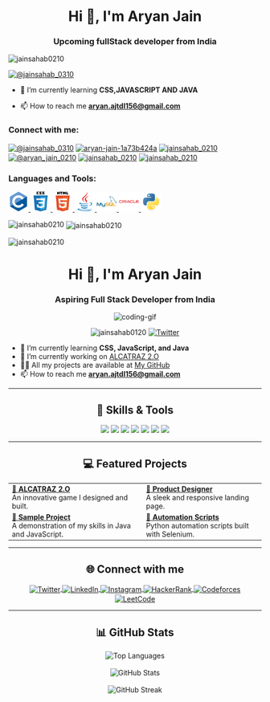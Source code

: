 

<h1 align="center">Hi 👋, I'm Aryan Jain</h1>
<h3 align="center">Upcoming fullStack developer from India</h3>

 <img align = "right" width = "400" src="https://cdn.dribbble.com/users/1162077/screenshots/3848914/programmer.gif" alt="">

<p align="left"> <img src="https://komarev.com/ghpvc/?username=jainsahab0210&label=Profile%20views&color=0e75b6&style=flat" alt="jainsahab0210" /> </p>

<p align="left"> <a href="https://twitter.com/@jainsahab_0310" target="blank"><img src="https://img.shields.io/twitter/follow/@jainsahab_0310?logo=twitter&style=for-the-badge" alt="@jainsahab_0310" /></a> </p>

- 🌱 I’m currently learning **CSS,JAVASCRIPT AND JAVA**

- 📫 How to reach me **aryan.ajtdl156@gmail.com**

<h3 align="left">Connect with me:</h3>
<p align="left">
<a href="https://twitter.com/@jainsahab_0310" target="blank"><img align="center" src="https://raw.githubusercontent.com/rahuldkjain/github-profile-readme-generator/master/src/images/icons/Social/twitter.svg" alt="@jainsahab_0310" height="30" width="40" /></a>
<a href="https://linkedin.com/in/aryan-jain-1a73b424a" target="blank"><img align="center" src="https://raw.githubusercontent.com/rahuldkjain/github-profile-readme-generator/master/src/images/icons/Social/linked-in-alt.svg" alt="aryan-jain-1a73b424a" height="30" width="40" /></a>
<a href="https://instagram.com/jainsahab_0210" target="blank"><img align="center" src="https://raw.githubusercontent.com/rahuldkjain/github-profile-readme-generator/master/src/images/icons/Social/instagram.svg" alt="jainsahab_0210" height="30" width="40" /></a>
<a href="https://www.hackerrank.com/@aryan_jain_0210" target="blank"><img align="center" src="https://raw.githubusercontent.com/rahuldkjain/github-profile-readme-generator/master/src/images/icons/Social/hackerrank.svg" alt="@aryan_jain_0210" height="30" width="40" /></a>
<a href="https://codeforces.com/profile/jainsahab_0210" target="blank"><img align="center" src="https://raw.githubusercontent.com/rahuldkjain/github-profile-readme-generator/master/src/images/icons/Social/codeforces.svg" alt="jainsahab_0210" height="30" width="40" /></a>
<a href="https://www.leetcode.com/jainsahab_0210" target="blank"><img align="center" src="https://raw.githubusercontent.com/rahuldkjain/github-profile-readme-generator/master/src/images/icons/Social/leet-code.svg" alt="jainsahab_0210" height="30" width="40" /></a>
</p>

<h3 align="left">Languages and Tools:</h3>
<p align="left"> <a href="https://www.cprogramming.com/" target="_blank" rel="noreferrer"> <img src="https://raw.githubusercontent.com/devicons/devicon/master/icons/c/c-original.svg" alt="c" width="40" height="40"/> </a> <a href="https://www.w3schools.com/css/" target="_blank" rel="noreferrer"> <img src="https://raw.githubusercontent.com/devicons/devicon/master/icons/css3/css3-original-wordmark.svg" alt="css3" width="40" height="40"/> </a> <a href="https://www.w3.org/html/" target="_blank" rel="noreferrer"> <img src="https://raw.githubusercontent.com/devicons/devicon/master/icons/html5/html5-original-wordmark.svg" alt="html5" width="40" height="40"/> </a> <a href="https://www.java.com" target="_blank" rel="noreferrer"> <img src="https://raw.githubusercontent.com/devicons/devicon/master/icons/java/java-original.svg" alt="java" width="40" height="40"/> </a> <a href="https://www.mysql.com/" target="_blank" rel="noreferrer"> <img src="https://raw.githubusercontent.com/devicons/devicon/master/icons/mysql/mysql-original-wordmark.svg" alt="mysql" width="40" height="40"/> </a> <a href="https://www.oracle.com/" target="_blank" rel="noreferrer"> <img src="https://raw.githubusercontent.com/devicons/devicon/master/icons/oracle/oracle-original.svg" alt="oracle" width="40" height="40"/> </a> <a href="https://www.python.org" target="_blank" rel="noreferrer"> <img src="https://raw.githubusercontent.com/devicons/devicon/master/icons/python/python-original.svg" alt="python" width="40" height="40"/> </a> </p>

<p><img align="left" src="https://github-readme-stats.vercel.app/api/top-langs?username=jainsahab0210&show_icons=true&locale=en&layout=compact" alt="jainsahab0210" /></p>

<p>&nbsp;<img align="center" src="https://github-readme-stats.vercel.app/api?username=jainsahab0210&show_icons=true&locale=en" alt="jainsahab0210" /></p>

<p><img align="center" src="https://github-readme-streak-stats.herokuapp.com/?user=jainsahab0210&" alt="jainsahab0210" /></p>



<h1 align="center">Hi 👋, I'm Aryan Jain</h1>
<h3 align="center">Aspiring Full Stack Developer from India</h3>

<p align="center">
  <img src="https://media.giphy.com/media/qgQUggAC3Pfv687qPC/giphy.gif" width="400" alt="coding-gif" />
</p>

<p align="center">
  <img src="https://komarev.com/ghpvc/?username=jainsahab0120&label=Profile%20views&color=0e75b6&style=flat" alt="jainsahab0120" />
  <a href="https://twitter.com/jainsahab_0310" target="blank">
    <img src="https://img.shields.io/twitter/follow/jainsahab_0310?logo=twitter&style=for-the-badge" alt="Twitter" />
  </a>
</p>

- 🌱 I’m currently learning **CSS, JavaScript, and Java**
- 🔭 I’m currently working on [ALCATRAZ 2.O](https://github.com/jainsahab0120/ALCATRAZ-2.O)
- 👨‍💻 All my projects are available at [My GitHub](https://github.com/jainsahab0120)
- 📫 How to reach me **aryan.ajtdl156@gmail.com**

---

<h2 align="center">🚀 Skills & Tools</h2>

<p align="center">
  <img src="https://img.shields.io/badge/Code-C-informational?style=flat&logo=c&color=2bbc8a" />
  <img src="https://img.shields.io/badge/Code-Java-informational?style=flat&logo=java&color=2bbc8a" />
  <img src="https://img.shields.io/badge/Code-CSS3-informational?style=flat&logo=css3&color=2bbc8a" />
  <img src="https://img.shields.io/badge/Code-JavaScript-informational?style=flat&logo=javascript&color=2bbc8a" />
  <img src="https://img.shields.io/badge/Code-HTML5-informational?style=flat&logo=html5&color=2bbc8a" />
  <img src="https://img.shields.io/badge/Tools-MySQL-informational?style=flat&logo=mysql&color=2bbc8a" />
  <img src="https://img.shields.io/badge/Tools-Python-informational?style=flat&logo=python&color=2bbc8a" />
</p>

---

<h2 align="center">💻 Featured Projects</h2>

<table align="center">
  <tr>
    <td><a href="https://github.com/jainsahab0120/ALCATRAZ-2.O"><b>🔐 ALCATRAZ 2.O</b></a><br>An innovative game I designed and built.</td>
    <td><a href="https://github.com/jainsahab0120/ProductDesigner_LandingPage"><b>🎨 Product Designer</b></a><br>A sleek and responsive landing page.</td>
  </tr>
  <tr>
    <td><a href="https://github.com/jainsahab0120/Sample-Project"><b>📂 Sample Project</b></a><br>A demonstration of my skills in Java and JavaScript.</td>
    <td><a href="https://github.com/jainsahab0120/automation"><b>🤖 Automation Scripts</b></a><br>Python automation scripts built with Selenium.</td>
  </tr>
</table>

---

<h2 align="center">🌐 Connect with me</h2>

<p align="center">
  <a href="https://twitter.com/jainsahab_0310" target="_blank">
    <img align="center" src="https://raw.githubusercontent.com/rahuldkjain/github-profile-readme-generator/master/src/images/icons/Social/twitter.svg" alt="Twitter" height="30" width="40" />
  </a>
  <a href="https://linkedin.com/in/aryan-jain-1a73b424a" target="_blank">
    <img align="center" src="https://raw.githubusercontent.com/rahuldkjain/github-profile-readme-generator/master/src/images/icons/Social/linked-in-alt.svg" alt="LinkedIn" height="30" width="40" />
  </a>
  <a href="https://instagram.com/jainsahab_0210" target="_blank">
    <img align="center" src="https://raw.githubusercontent.com/rahuldkjain/github-profile-readme-generator/master/src/images/icons/Social/instagram.svg" alt="Instagram" height="30" width="40" />
  </a>
  <a href="https://www.hackerrank.com/@aryan_jain_0210" target="_blank">
    <img align="center" src="https://raw.githubusercontent.com/rahuldkjain/github-profile-readme-generator/master/src/images/icons/Social/hackerrank.svg" alt="HackerRank" height="30" width="40" />
  </a>
  <a href="https://codeforces.com/profile/jainsahab_0210" target="_blank">
    <img align="center" src="https://raw.githubusercontent.com/rahuldkjain/github-profile-readme-generator/master/src/images/icons/Social/codeforces.svg" alt="Codeforces" height="30" width="40" />
  </a>
  <a href="https://www.leetcode.com/jainsahab_0210" target="_blank">
    <img align="center" src="https://raw.githubusercontent.com/rahuldkjain/github-profile-readme-generator/master/src/images/icons/Social/leet-code.svg" alt="LeetCode" height="30" width="40" />
  </a>
</p>

---

<h2 align="center">📊 GitHub Stats</h2>

<p align="center">
  <img src="https://github-readme-stats.vercel.app/api/top-langs?username=jainsahab0120&show_icons=true&locale=en&layout=compact" alt="Top Languages" />
  <br><br>
  <img src="https://github-readme-stats.vercel.app/api?username=jainsahab0120&show_icons=true&locale=en" alt="GitHub Stats" />
  <br><br>
  <img src="https://github-readme-streak-stats.herokuapp.com/?user=jainsahab0120" alt="GitHub Streak" />
</p>

